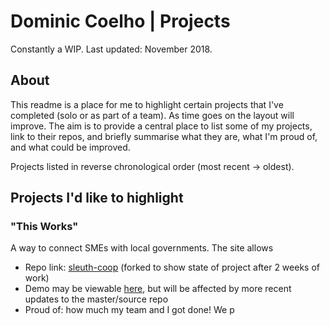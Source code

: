 # Dominic Coelho | Projects
Constantly a WIP. Last updated: November 2018.

## About
This readme is a place for me to highlight certain projects that I've completed (solo or as part of a team). As time goes on the layout will improve. The aim is to provide a central place to list some of my projects, link to their repos, and briefly summarise what they are, what I'm proud of, and what could be improved.

Projects listed in reverse chronological order (most recent -> oldest).

## Projects I'd like to highlight
### "This Works"
A way to connect SMEs with local governments. The site allows 
* Repo link: [sleuth-coop](https://github.com/VirtualDOMinic/sleuth-coop) (forked to show state of project after 2 weeks of work)
* Demo may be viewable [here](http://sleuth-sme.herokuapp.com/), but will be affected by more recent updates to the master/source repo
* Proud of: how much my team and I got done! We p
